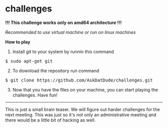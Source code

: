 # challenges

**!!! This challenge works only on amd64 architecture !!!**

<i>Recommended to use virtual machine or run on linux machines</i>

**How to play**

1. Install git to your system by runnin this command
<pre>$ sudo apt-get git</pre>

2. To download the repository run command
<pre>$ git clone https://github.com/AskDatDude/challenges.git</pre>

3. Now that you have the files on your machine, you can start playing the challenges. Have fun! 

---


This is just a small brain teaser. We will figure out harder challenges for the next meeting. This was just so it's not only an administrative meeting and there would be a little bit of hacking as well.


